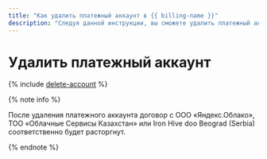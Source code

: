 ```yaml
---
title: "Как удалить платежный аккаунт в {{ billing-name }}"
description: "Следуя данной инструкции, вы сможете удалить платежный аккаунт." 
---
```


# Удалить платежный аккаунт

{% include [delete-account](../../_includes/billing/billing-delete-account.md) %}

{% note info %}

После удаления платежного аккаунта договор с ООО «Яндекс.Облако», ТОО «Облачные Сервисы Казахстан» или Iron Hive doo Beograd (Serbia) соответственно будет расторгнут.

{% endnote %}

